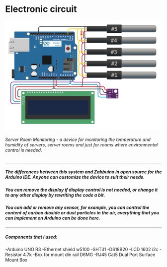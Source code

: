 # Electronic circuit
![Shema](circuit.png)
###### Server Room Monitoring - a device for monitoring the temperature and humidity of servers, server rooms and just for rooms where environmental control is needed.


------------

##### The differences between this system and Zabbuino in open source for the Arduino IDE. Anyone can customize the device to suit their needs. 
##### You can remove the display if display control is not needed, or change it to any other display by rewriting the code a bit. 
##### You can add or remove any sensor, for example, you can control the content of carbon dioxide or dust particles in the air, everything that you can implement on Arduino can be done here.

------------


##### Components that I used:
-Arduino UNO R3
-Ethernet shield w5100
-SHT31
-DS18B20
-LCD 1602 i2c
-Resistor 4.7k
-Box for mount din rail D6MG
-RJ45 Cat5 Dual Port Surface Mount Box


